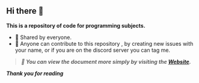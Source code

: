 ## Hi there 👋



**This is a repository of code for programming subjects.**

- 🧠 Shared by everyone.
- 🤙 Anyone can contribute to this repository , by creating new issues with your name, or if you are on the discord server you can tag me.

> ***💝 You can view the document more simply by visiting the [Website]('https://fithou-underworld.github.io/').***

***Thank you for reading***